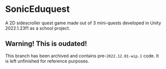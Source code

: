 # SonicEduquest
A 2D sidescroller quest game made out of 3 mini-quests developed in Unity 2022.1.23f1 as a school project.

## Warning! This is oudated!
This branch has been archived and contains pre-```2022.12.01-wip.1``` code.
It is left unfinished for reference purposes.
